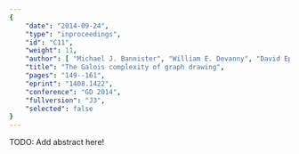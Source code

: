 ```yaml
---
{
    "date": "2014-09-24",
    "type": "inproceedings",
    "id": "C11",
    "weight": 11,
    "author": [ "Michael J. Bannister", "William E. Devanny", "David Eppstein", "Michael T. Goodrich" ],
    "title": "The Galois complexity of graph drawing",
    "pages": "149--161",
    "eprint": "1408.1422",
    "conference": "GD 2014",
    "fullversion": "J3",
    "selected": false
}
---
```


TODO: Add abstract here!

